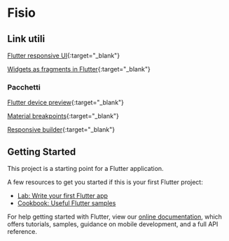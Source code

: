 # Fisio

## Link utili

[Flutter responsive UI](https://medium.com/flutter-community/flutter-responsive-ui-for-learning-platform-app-2df185f86e8e){:target="_blank"}

[Widgets as fragments in Flutter](https://medium.com/flutter-community/developing-for-multiple-screen-sizes-and-orientations-in-flutter-fragments-in-flutter-a4c51b849434){:target="_blank"}

### Pacchetti

[Flutter device preview](https://github.com/aloisdeniel/flutter_device_preview){:target="_blank"}

[Material breakpoints](https://github.com/fluttercommunity/breakpoint){:target="_blank"}

[Responsive builder](https://pub.dev/packages/responsive_builder){:target="_blank"}

## Getting Started

This project is a starting point for a Flutter application.

A few resources to get you started if this is your first Flutter project:

- [Lab: Write your first Flutter app](https://flutter.io/docs/get-started/codelab)
- [Cookbook: Useful Flutter samples](https://flutter.io/docs/cookbook)

For help getting started with Flutter, view our 
[online documentation](https://flutter.io/docs), which offers tutorials, 
samples, guidance on mobile development, and a full API reference.
